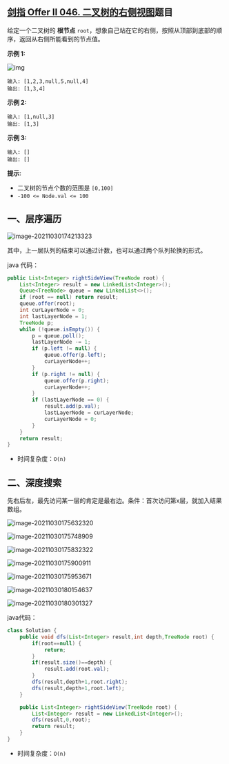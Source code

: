 ## [剑指 Offer II 046. 二叉树的右侧视图](https://leetcode-cn.com/problems/WNC0Lk/)题目

给定一个二叉树的 **根节点** `root`，想象自己站在它的右侧，按照从顶部到底部的顺序，返回从右侧所能看到的节点值。

**示例 1:**

![img](https://assets.leetcode.com/uploads/2021/02/14/tree.jpg)

```
输入: [1,2,3,null,5,null,4]
输出: [1,3,4]
```

**示例 2:**

```
输入: [1,null,3]
输出: [1,3]
```

**示例 3:**

```
输入: []
输出: []
```

**提示:**

- 二叉树的节点个数的范围是 `[0,100]`
- `-100 <= Node.val <= 100` 

## 一、层序遍历

![image-20211030174213323](https://gitee.com/hqinglau/img/raw/master/img/20211030174213.png)

其中，上一层队列的结束可以通过计数，也可以通过两个队列轮换的形式。

java 代码：

```java
public List<Integer> rightSideView(TreeNode root) {
    List<Integer> result = new LinkedList<Integer>();
    Queue<TreeNode> queue = new LinkedList<>();
    if (root == null) return result;
    queue.offer(root);
    int curLayerNode = 0;
    int lastLayerNode = 1;
    TreeNode p;
    while (!queue.isEmpty()) {
        p = queue.poll();
        lastLayerNode -= 1;
        if (p.left != null) {
            queue.offer(p.left);
            curLayerNode++;
        }
        if (p.right != null) {
            queue.offer(p.right);
            curLayerNode++;
        }
        if (lastLayerNode == 0) {
            result.add(p.val);
            lastLayerNode = curLayerNode;
            curLayerNode = 0;
        }
    }
    return result;
}
```

- 时间复杂度：`O(n)`



## 二、深度搜索

先右后左，最先访问某一层的肯定是最右边。条件：首次访问第x层，就加入结果数组。

![image-20211030175632320](https://gitee.com/hqinglau/img/raw/master/img/20211030175632.png)

![image-20211030175748909](https://gitee.com/hqinglau/img/raw/master/img/20211030175749.png)

![image-20211030175832322](https://gitee.com/hqinglau/img/raw/master/img/20211030175832.png)

![image-20211030175900911](https://gitee.com/hqinglau/img/raw/master/img/20211030175901.png)

![image-20211030175953671](https://gitee.com/hqinglau/img/raw/master/img/20211030175953.png)

![image-20211030180154637](https://gitee.com/hqinglau/img/raw/master/img/20211030180154.png)

![image-20211030180301327](https://gitee.com/hqinglau/img/raw/master/img/20211030180301.png)



java代码：

```java
class Solution {
    public void dfs(List<Integer> result,int depth,TreeNode root) {
        if(root==null) {
            return;
        }
        if(result.size()==depth) {
            result.add(root.val);
        }
        dfs(result,depth+1,root.right);
        dfs(result,depth+1,root.left);
    }

    public List<Integer> rightSideView(TreeNode root) {
        List<Integer> result = new LinkedList<Integer>();
        dfs(result,0,root);
        return result;
    }
}
```

- 时间复杂度：`O(n)`

